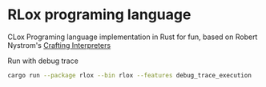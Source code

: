 # RLox programing language

CLox Programing language implementation in Rust for fun, 
based on Robert Nystrom's [Crafting Interpreters](https://craftinginterpreters.com/contents.html)

Run with debug trace

```bash
cargo run --package rlox --bin rlox --features debug_trace_execution
```